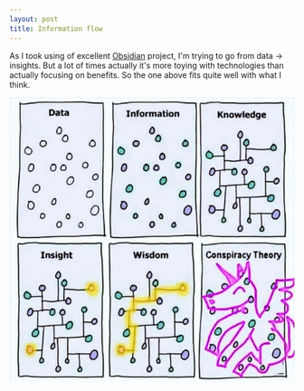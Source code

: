 ```yaml
---
layout: post
title: Information flow
---
```

As I took using of excellent [Obsidian](https://obsidian.md) project, I'm trying to go from data -> insights. But a 
lot of times actually it's more toying with technologies than actually focusing on benefits. So the one above fits 
quite well with what I think.

![Image](/images/dcf07e6a-7b8f-4329-a382-ceed151c4d15_750x751.webp)
